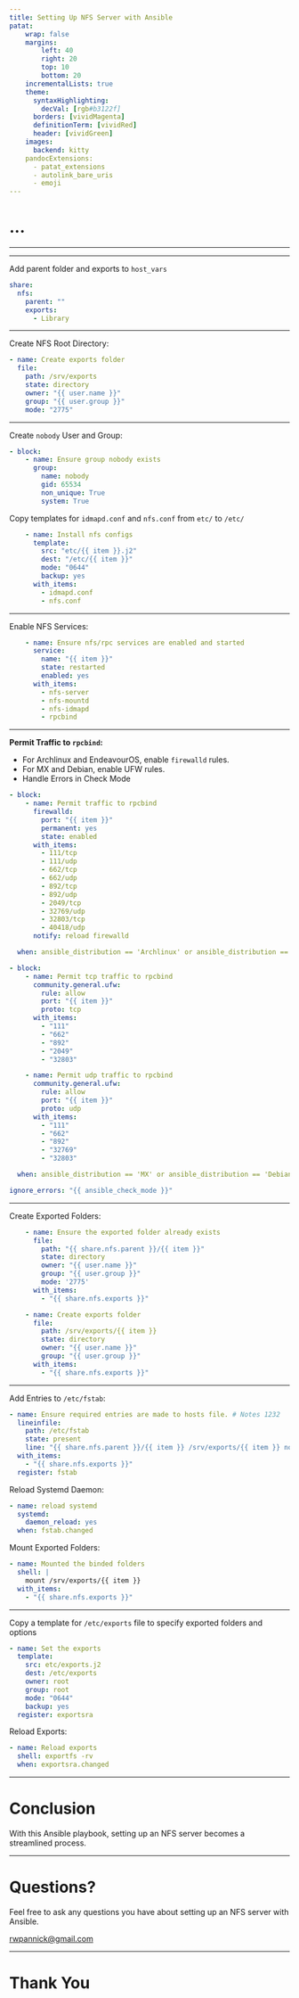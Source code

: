 ```yaml
---
title: Setting Up NFS Server with Ansible
patat:
    wrap: false
    margins:
        left: 40
        right: 20
        top: 10
        bottom: 20
    incrementalLists: true
    theme:
      syntaxHighlighting:
        decVal: [rgb#b3122f]
      borders: [vividMagenta]
      definitionTerm: [vividRed]
      header: [vividGreen]
    images:
      backend: kitty
    pandocExtensions:
      - patat_extensions
      - autolink_bare_uris
      - emoji
---
```


# ...

---



---

Add parent folder and exports to `host_vars`

```yaml
share:
  nfs:
    parent: ""
    exports:
      - Library
```

---


Create NFS Root Directory:

```yaml
- name: Create exports folder
  file:
    path: /srv/exports
    state: directory
    owner: "{{ user.name }}"
    group: "{{ user.group }}"
    mode: "2775"
```

---

Create `nobody` User and Group:

```yaml
- block:
    - name: Ensure group nobody exists
      group:
        name: nobody
        gid: 65534
        non_unique: True
        system: True
```

Copy templates for `idmapd.conf` and `nfs.conf` from `etc/` to `/etc/`

```yaml
    - name: Install nfs configs
      template:
        src: "etc/{{ item }}.j2"
        dest: "/etc/{{ item }}"
        mode: "0644"
        backup: yes
      with_items:
        - idmapd.conf
        - nfs.conf
```

---

Enable NFS Services:

```yaml
    - name: Ensure nfs/rpc services are enabled and started
      service:
        name: "{{ item }}"
        state: restarted
        enabled: yes
      with_items:
        - nfs-server
        - nfs-mountd
        - nfs-idmapd
        - rpcbind
```


---

**Permit Traffic to `rpcbind`:**

   - For Archlinux and EndeavourOS, enable `firewalld` rules.
   - For MX and Debian, enable UFW rules.
   - Handle Errors in Check Mode

```yaml
- block:
    - name: Permit traffic to rpcbind
      firewalld:
        port: "{{ item }}"
        permanent: yes
        state: enabled
      with_items:
        - 111/tcp
        - 111/udp
        - 662/tcp
        - 662/udp
        - 892/tcp
        - 892/udp
        - 2049/tcp
        - 32769/udp
        - 32803/tcp
        - 40418/udp
      notify: reload firewalld

  when: ansible_distribution == 'Archlinux' or ansible_distribution == 'EndeavourOS'

- block:
    - name: Permit tcp traffic to rpcbind
      community.general.ufw:
        rule: allow
        port: "{{ item }}"
        proto: tcp
      with_items:
        - "111"
        - "662"
        - "892"
        - "2049"
        - "32803"

    - name: Permit udp traffic to rpcbind
      community.general.ufw:
        rule: allow
        port: "{{ item }}"
        proto: udp
      with_items:
        - "111"
        - "662"
        - "892"
        - "32769"
        - "32803"

  when: ansible_distribution == 'MX' or ansible_distribution == 'Debian'

ignore_errors: "{{ ansible_check_mode }}"
```

---

Create Exported Folders:

```yaml
    - name: Ensure the exported folder already exists
      file:
        path: "{{ share.nfs.parent }}/{{ item }}"
        state: directory
        owner: "{{ user.name }}"
        group: "{{ user.group }}"
        mode: '2775'
      with_items:
        - "{{ share.nfs.exports }}"

    - name: Create exports folder
      file:
        path: /srv/exports/{{ item }}
        state: directory
        owner: "{{ user.name }}"
        group: "{{ user.group }}"
      with_items:
        - "{{ share.nfs.exports }}"
```


---

Add Entries to `/etc/fstab`:

```yaml
- name: Ensure required entries are made to hosts file. # Notes 1232
  lineinfile:
    path: /etc/fstab
    state: present
    line: "{{ share.nfs.parent }}/{{ item }} /srv/exports/{{ item }} none bind 0 0"
  with_items:
    - "{{ share.nfs.exports }}"
  register: fstab
```

Reload Systemd Daemon:

```yaml
- name: reload systemd
  systemd:
    daemon_reload: yes
  when: fstab.changed
```

Mount Exported Folders:

```yaml
- name: Mounted the binded folders
  shell: |
    mount /srv/exports/{{ item }}
  with_items:
    - "{{ share.nfs.exports }}"
```


---

Copy a template for `/etc/exports` file to specify exported folders and options

```yaml
- name: Set the exports
  template:
    src: etc/exports.j2
    dest: /etc/exports
    owner: root
    group: root
    mode: "0644"
    backup: yes
  register: exportsra
```

Reload Exports:

```yaml
- name: Reload exports
  shell: exportfs -rv
  when: exportsra.changed
```

---

# Conclusion

With this Ansible playbook, setting up an NFS server becomes a streamlined process.

---

# Questions?

Feel free to ask any questions you have about setting up an NFS server with Ansible.

<rwpannick@gmail.com>

---

# Thank You
